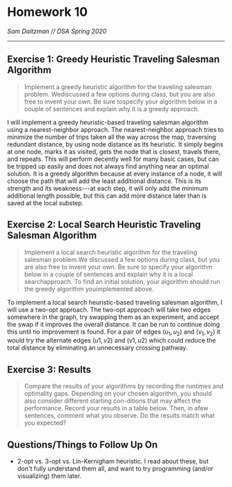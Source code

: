 # Homework 10
*Sam Daitzman // DSA Spring 2020*

---------------------------------

## Exercise 1: Greedy Heuristic Traveling Salesman Algorithm
> Implement a greedy heuristic algorithm for the traveling salesman problem.  Wediscussed a few options during class, but you are also free to invent your own.  Be sure tospecify your algorithm below in a couple of sentences and explain why it is a greedy approach.

I will implement a greedy heuristic-based traveling salesman algorithm using a nearest-neighbor approach. The nearest-neighbor approach tries to minimize the number of trips taken all the way across the map, traversing redundant distance, by using node distance as its heuristic. It simply begins at one node, marks it as visited, gets the node that is closest, travels there, and repeats. This will perform decently well for many basic cases, but can be tripped up easily and does not always find anything near an optimal solution. It is a greedy algorithm because at every instance of a node, it will choose the path that will add the least additional distance. This is its strength and its weakness---at each step, it will only add the minimum additional length possible, but this can add more distance later than is saved at the local substep.


## Exercise 2: Local Search Heuristic Traveling Salesman Algorithm
> Implement a local search heuristic algorithm for the traveling salesman problem.We discussed a few options during class, but you are also free to invent your own.  Be sure to specify your algorithm below in a couple of sentences and explain why it is a local searchapproach.  To find an initial solution, your algorithm should run the greedy algorithm youimplemented above.

To implement a local search heuristic-based traveling salesman algorithm, I will use a two-opt approach. The two-opt approach will take two edges somewhere in the graph, try swapping them as an experiment, and accept the swap if it improves the overall distance. It can be run to continue doing this until no improvement is found. For a pair of edges $(u_1, u_2)$ and $(v_1, v_2)$ it would try the alternate edges $(u1, v2)$ and $(v1, u2)$ which could reduce the total distance by eliminating an unnecessary crossing pathway.

## Exercise 3: Results
> Compare the results of your algorithms by recording the runtimes and optimality gaps.  Depending on your chosen algorithm, you should also consider different starting con-ditions that may affect the performance.  Record your results in a table below.  Then, in afew sentences, comment what you observe.  Do the results match what you expected?

## Questions/Things to Follow Up On
- 2-opt vs. 3-opt vs. Lin-Kernigham heuristic. I read about these, but don't fully understand them all, and want to try programming (and/or visualizing) them later.